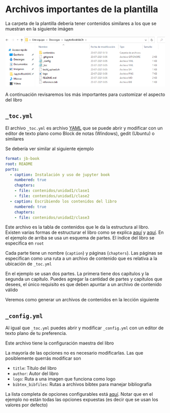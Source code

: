 # Archivos importantes de la plantilla

La carpeta de la plantilla debería tener contenidos similares a los que se muestran en la siguiente imágen

<img src="../figuras/carpeta_plantilla.png">

A continuación revisaremos los más importantes para customizar el aspecto del libro

## `_toc.yml`

El archivo `_toc.yml` es archivo [YAML](https://en.wikipedia.org/wiki/YAML) que se puede abrir y modificar con un editor de texto plano como Block de notas (Windows), gedit (Ubuntu) o similares

Se debería ver similar al siguiente ejemplo

```yml
format: jb-book
root: README
parts:
  - caption: Instalación y uso de jupyter book
    numbered: true
    chapters:
    - file: contenidos/unidad1/clase1
    - file: contenidos/unidad1/clase2
  - caption: Escribiendo los contenidos del libro
    numbered: true
    chapters:
    - file: contenidos/unidad2/clase3
```

Este archivo es la tabla de contenidos que le da la estructura al libro. Existen varias formas de estructurar el libro como se explica [aquí](https://jupyterbook.org/customize/toc.html) y [aquí](https://jupyterbook.org/structure/configure.html). En el ejemplo de arriba se usa un esquema de partes. El índice del libro se especifica en `root`

Cada parte tiene un nombre (`caption`) y páginas (`chapters`). Las páginas se especifican como una ruta a un archivo de contenido que es relativa a la ubicación de `_toc.yml` 

En el ejemplo se usan dos partes. La primera tiene dos capítulos y la segunda un capítulo. Puedes agregar la cantidad de partes y capítulos que desees, el único requisito es que deben apuntar a un archivo de contenido válido

Veremos como generar un archivos de contenidos en la lección siguiente

## `_config.yml`

Al igual que `_toc.yml` puedes abrir y modificar `_config.yml` con un editor de texto plano de tu preferencia.

Este archivo tiene la configuración maestra del libro

La mayoría de las opciones no es necesario modificarlas. Las que posiblemente querrás modificar son

- `title`: Título del libro
- `author`: Autor del libro
- `logo`: Ruta a una imagen que funciona como logo
- `bibtex_bibfiles`: Rutas a archivos bibtex para manejar bibliografía

La lista completa de opciones configurables está [aquí](https://jupyterbook.org/customize/config.html). Notar que en el ejemplo no están todas las opciones expuestas (es decir que se usan los valores por defecto)
